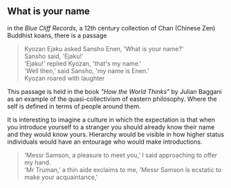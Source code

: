## What is your name

in the *Blue Cliff Records*, a 12th century collection of Chan (Chinese Zen) Buddhist koans, there is a passage  

> Kyozan Ejaku asked Sansho Enen, 'What is your name?'  
> Sansho said, 'Ejaku!'  
> 'Ejaku!' replied Kyozan, 'that's my name.'  
> 'Well then,' said Sansho, 'my name is Enen.'  
> Kyozan roared with laughter  


This passage is held in the book *"How the World Thinks"* by Julian Baggani as an example of the quasi-collectivism of eastern philosophy. Where the self is defined in terms of people around them. 

It is interesting to imagine a culture in which the expectation is that when you introduce yourself to a stranger you should already know their name and they would know yours. Hierarchy would be visible in how higher status individuals would have an entourage who would make introductions.  

> 'Messr Samson, a pleasure to meet you,' I said approaching to offer my hand.  
> 'Mr Truman,' a thin aide exclaims to me, 'Messr Samson is ecstatic to make your acquaintance,'   